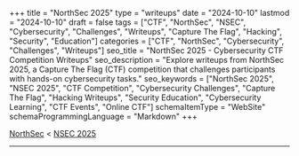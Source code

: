 +++
title = "NorthSec 2025"
type = "writeups"
date = "2024-10-10"
lastmod = "2024-10-10"
draft = false
tags = ["CTF", "NorthSec", "NSEC", "Cybersecurity", "Challenges", "Writeups", "Capture The Flag", "Hacking", "Security", "Education"]
categories = ["CTF", "NorthSec", "Cybersecurity", "Challenges", "Writeups"]
seo_title = "NorthSec 2025 - Cybersecurity CTF Competition Writeups"
seo_description = "Explore writeups from NorthSec 2025, a Capture The Flag (CTF) competition that challenges participants with hands-on cybersecurity tasks."
seo_keywords = ["NorthSec 2025", "NSEC 2025", "CTF Competition", "Cybersecurity Challenges", "Capture The Flag", "Hacking Writeups", "Security Education", "Cybersecurity Learning", "CTF Events", "Online CTF"]
schemaItemType = "WebSite"
schemaProgrammingLanguage = "Markdown"
+++

[NorthSec](..) < [NSEC 2025](.)

---
